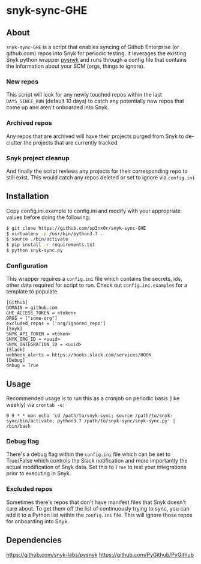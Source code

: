 # snyk-sync-GHE

## About

`snyk-sync-GHE` is a script that enables syncing of Github Enterprise (or
github.com) repos into Snyk for periodic testing. It leverages the existing
Snyk python wrapper [pysnyk](https://github.com/snyk-labs/pysnyk) and runs through a config
file that contains the information about your SCM (orgs, things to ignore).

### New repos
This script will look for any newly touched repos within the last `DAYS_SINCE_RUN` 
(default 10 days) to catch any potentially new repos that come up and aren't 
onboarded into Snyk. 

### Archived repos
Any repos that are archived will have their projects purged from Snyk to de-clutter
the projects that are currently tracked. 

### Snyk project cleanup
And finally the script reviews any projects for their corresponding repo to
still exist. This would catch any repos deleted or set to ignore via `config.ini`

## Installation
Copy config.ini.example to config.ini and modify with your appropriate values before 
doing the following:

```bash
$ git clone https://github.com/sp3nx0r/snyk-sync-GHE
$ virtualenv -p /usr/bin/python3.7 .
$ source ./bin/activate
$ pip install -r requirements.txt
$ python snyk-sync.py
```

### Configuration

This wrapper requires a `config.ini` file which contains the secrets, ids, other data required for script to run. Check
out `config.ini.examples` for a template to populate.  

```
[Github]
DOMAIN = github.com
GHE_ACCESS_TOKEN = <token>
ORGS = ["some-org"]
excluded_repos = ['org/ignored_repo']
[Snyk]
SNYK_API_TOKEN = <token>
SNYK_ORG_ID = <uuid>
SNYK_INTEGRATION_ID = <uuid>
[Slack]
webhook_alerts = https://hooks.slack.com/services/HOOK
[Debug]
debug = True
```

## Usage
Recommended usage is to run this as a cronjob on periodic basis (like weekly) via `crontab -e`:

`0 9 * * mon echo 'cd /path/to/snyk-sync; source /path/to/snyk-sync/bin/activate; python3.7 /path/to/snyk-sync/snyk-sync.py' | /bin/bash`

### Debug flag
There's a debug flag within the `config.ini` file which can be set to True/False which 
controls the Slack notification and more importantly the actual modification of 
Snyk data. Set this to `True` to test your integrations prior to executing in Snyk. 

### Excluded repos
Sometimes there's repos that don't have manifest files that Snyk doesn't care about. To
get them off the list of continuously trying to sync, you can add it to a Python list
within the `config.ini` file. This will ignore those repos for onboarding into Snyk.

## Dependencies
https://github.com/snyk-labs/pysnyk
https://github.com/PyGithub/PyGithub